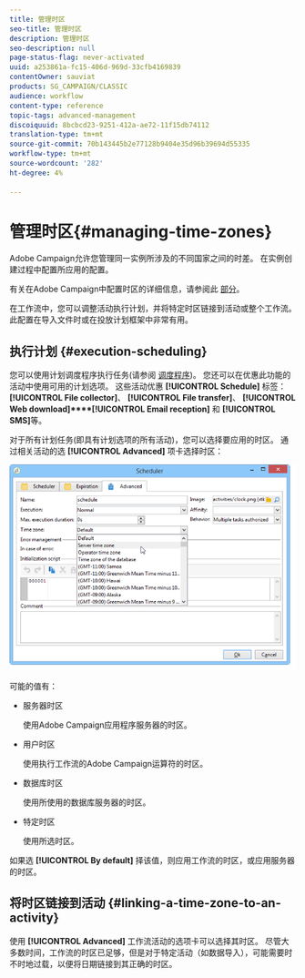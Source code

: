```yaml
---
title: 管理时区
seo-title: 管理时区
description: 管理时区
seo-description: null
page-status-flag: never-activated
uuid: a253861a-fc15-406d-969d-33cfb4169839
contentOwner: sauviat
products: SG_CAMPAIGN/CLASSIC
audience: workflow
content-type: reference
topic-tags: advanced-management
discoiquuid: 8bcbcd23-9251-412a-ae72-11f15db74112
translation-type: tm+mt
source-git-commit: 70b143445b2e77128b9404e35d96b39694d55335
workflow-type: tm+mt
source-wordcount: '282'
ht-degree: 4%

---
```



# 管理时区{#managing-time-zones}

Adobe Campaign允许您管理同一实例所涉及的不同国家之间的时差。 在实例创建过程中配置所应用的配置。

有关在Adobe Campaign中配置时区的详细信息，请参阅此 [部分](../../installation/using/time-zone-management.md)。

在工作流中，您可以调整活动执行计划，并将特定时区链接到活动或整个工作流。 此配置在导入文件时或在投放计划框架中非常有用。

## 执行计划 {#execution-scheduling}

您可以使用计划调度程序执行任务(请参阅 [调度程序](../../workflow/using/scheduler.md))。 您还可以在优惠此功能的活动中使用可用的计划选项。 这些活动优惠 **[!UICONTROL Schedule]** 标签： **[!UICONTROL File collector]**、 **[!UICONTROL File transfer]**、 **[!UICONTROL Web download]****[!UICONTROL Email reception]** 和 **[!UICONTROL SMS]**&#x200B;等。

对于所有计划任务(即具有计划选项的所有活动)，您可以选择要应用的时区。 通过相关活动的选 **[!UICONTROL Advanced]** 项卡选择时区：

![](assets/wf-timezone-in-a-box.png)

可能的值有：

* 服务器时区

   使用Adobe Campaign应用程序服务器的时区。

* 用户时区

   使用执行工作流的Adobe Campaign运算符的时区。

* 数据库时区

   使用所使用的数据库服务器的时区。

* 特定时区

   使用所选时区。

如果选 **[!UICONTROL By default]** 择该值，则应用工作流的时区，或应用服务器的时区。

## 将时区链接到活动 {#linking-a-time-zone-to-an-activity}

使用 **[!UICONTROL Advanced]** 工作流活动的选项卡可以选择其时区。 尽管大多数时间，工作流的时区已足够，但是对于特定活动（如数据导入），可能需要时不时地过载，以便将日期链接到其正确的时区。
